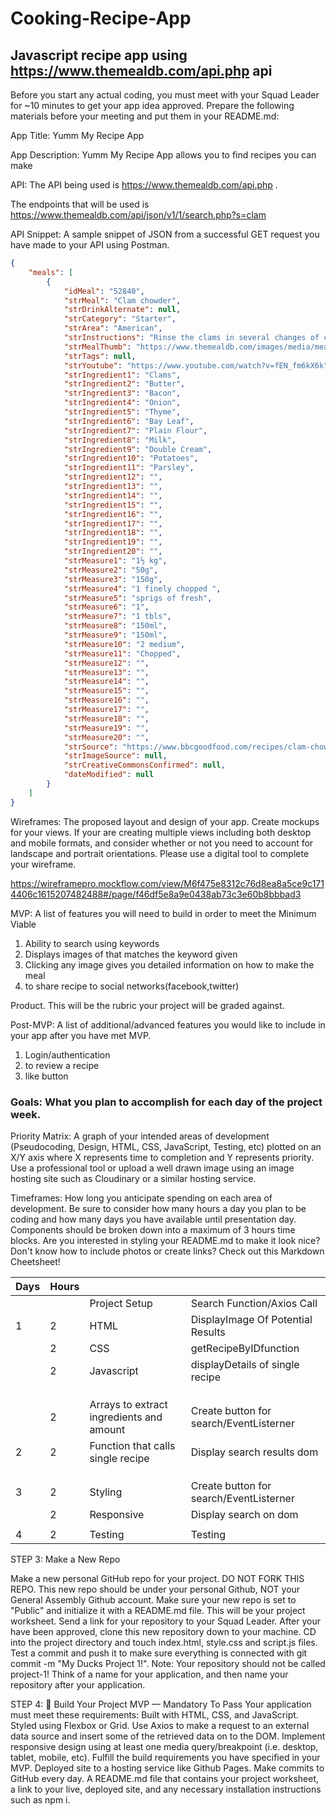 # Cooking-Recipe-App

## Javascript recipe app using https://www.themealdb.com/api.php api

Before you start any actual coding, you must meet with your Squad Leader for ~10 minutes to get your app idea approved. Prepare the following materials before your meeting and put them in your README.md:

App Title: Yumm My Recipe App

App Description: Yumm My Recipe App allows you to find recipes you can make 

API: The API being used is https://www.themealdb.com/api.php .

The endpoints that will be used is   https://www.themealdb.com/api/json/v1/1/search.php?s=clam

API Snippet: A sample snippet of JSON from a successful GET request you have made to your API using Postman.

```json
{
    "meals": [
        {
            "idMeal": "52840",
            "strMeal": "Clam chowder",
            "strDrinkAlternate": null,
            "strCategory": "Starter",
            "strArea": "American",
            "strInstructions": "Rinse the clams in several changes of cold water and drain well. Tip the clams into a large pan with 500ml of water. Cover, bring to the boil and simmer for 2 mins until the clams have just opened. Tip the contents of the pan into a colander over a bowl to catch the clam stock. When cool enough to handle, remove the clams from their shells – reserving a handful of empty shells for presentation if you want. Strain the clam stock into a jug, leaving any grit in the bottom of the bowl. You should have around 800ml stock.\r\nHeat the butter in the same pan and sizzle the bacon for 3-4 mins until it starts to brown. Stir in the onion, thyme and bay and cook everything gently for 10 mins until the onion is soft and golden. Scatter over the flour and stir in to make a sandy paste, cook for 2 mins more, then gradually stir in the clam stock then the milk and the cream.\r\nThrow in the potatoes, bring everything to a simmer and leave to bubble away gently for 10 mins or until the potatoes are cooked. Use a fork to crush a few of the potato chunks against the side of the pan to help thicken – you still want lots of defined chunks though. Stir through the clam meat and the few clam shells, if you've gone down that route, and simmer for a minute to reheat. Season with plenty of black pepper and a little salt, if needed, then stir through the parsley just before ladling into bowls or hollowed-out crusty rolls.",
            "strMealThumb": "https://www.themealdb.com/images/media/meals/rvtvuw1511190488.jpg",
            "strTags": null,
            "strYoutube": "https://www.youtube.com/watch?v=fEN_fm6kX6k",
            "strIngredient1": "Clams",
            "strIngredient2": "Butter",
            "strIngredient3": "Bacon",
            "strIngredient4": "Onion",
            "strIngredient5": "Thyme",
            "strIngredient6": "Bay Leaf",
            "strIngredient7": "Plain Flour",
            "strIngredient8": "Milk",
            "strIngredient9": "Double Cream",
            "strIngredient10": "Potatoes",
            "strIngredient11": "Parsley",
            "strIngredient12": "",
            "strIngredient13": "",
            "strIngredient14": "",
            "strIngredient15": "",
            "strIngredient16": "",
            "strIngredient17": "",
            "strIngredient18": "",
            "strIngredient19": "",
            "strIngredient20": "",
            "strMeasure1": "1½ kg",
            "strMeasure2": "50g",
            "strMeasure3": "150g",
            "strMeasure4": "1 finely chopped ",
            "strMeasure5": "sprigs of fresh",
            "strMeasure6": "1",
            "strMeasure7": "1 tbls",
            "strMeasure8": "150ml",
            "strMeasure9": "150ml",
            "strMeasure10": "2 medium",
            "strMeasure11": "Chopped",
            "strMeasure12": "",
            "strMeasure13": "",
            "strMeasure14": "",
            "strMeasure15": "",
            "strMeasure16": "",
            "strMeasure17": "",
            "strMeasure18": "",
            "strMeasure19": "",
            "strMeasure20": "",
            "strSource": "https://www.bbcgoodfood.com/recipes/clam-chowder",
            "strImageSource": null,
            "strCreativeCommonsConfirmed": null,
            "dateModified": null
        }
    ]
}

```
Wireframes: The proposed layout and design of your app. Create mockups for your views. If your are creating multiple views including both desktop and mobile formats, and consider whether or not you need to account for landscape and portrait orientations. Please use a digital tool to complete your wireframe.

https://wireframepro.mockflow.com/view/M6f475e8312c76d8ea8a5ce9c1714406c1615207482488#/page/f46df5e8a9e0438ab73c3e60b8bbbad3


MVP: A list of features you will need to build in order to meet the Minimum Viable 


1. Ability to search using keywords
1. Displays images of that matches the keyword given
1. Clicking any image gives you detailed information on how to make the meal
2. to share recipe to social networks(facebook,twitter)

Product. This will be the rubric your project will be graded against.

Post-MVP: A list of additional/advanced features you would like to include in your app after you have met MVP.
1. Login/authentication
1. to review a recipe
1. like button



### Goals: What you plan to accomplish for each day of the project week.

Priority Matrix: A graph of your intended areas of development (Pseudocoding, Design, HTML, CSS, JavaScript, Testing, etc) plotted on an X/Y axis where X represents time to completion and Y represents priority. Use a professional tool or upload a well drawn image using an image hosting site such as Cloudinary or a similar hosting service.


Timeframes: How long you anticipate spending on each area of development. Be sure to consider how many hours a day you plan to be coding and how many days you have available until presentation day. Components should be broken down into a maximum of 3 hours time blocks.
Are you interested in styling your README.md to make it look nice? Don't know how to include photos or create links? Check out this Markdown Cheetsheet!

| Days 	| Hours 	|                                          	|                                         	|
|------	|-------	|------------------------------------------	|-----------------------------------------	|
|      	|       	| Project Setup                            	| Search Function/Axios Call              	|
| 1    	| 2     	| HTML                                     	| DisplayImage Of Potential Results       	|
|      	| 2     	| CSS                                      	| getRecipeByIDfunction                   	|
|      	| 2     	| Javascript                               	| displayDetails of single recipe         	|
|      	|       	|                                          	|                                         	|
|      	|       	|                                          	|                                         	|
|      	|       	|                                          	|                                         	|
|      	| 2     	| Arrays to extract ingredients and amount 	| Create button for search/EventListerner 	|
| 2    	| 2     	| Function that calls single recipe        	| Display search results dom              	|
|      	|       	|                                          	|                                         	|
|      	|       	|                                          	|                                         	|
|      	|       	|                                          	|                                         	|
| 3    	| 2     	| Styling                                  	| Create button for search/EventListerner 	|
|      	| 2     	| Responsive                               	| Display search on dom                   	|
|      	|       	|                                          	|                                         	|
| 4    	| 2     	| Testing                                  	| Testing                                 	|


STEP 3: Make a New Repo

Make a new personal GitHub repo for your project. DO NOT FORK THIS REPO.
This new repo should be under your personal Github, NOT your General Assembly Github account.
Make sure your new repo is set to "Public" and initialize it with a README.md file. This will be your project worksheet.
Send a link for your repository to your Squad Leader.
After your have been approved, clone this new repository down to your machine.
CD into the project directory and touch index.html, style.css and script.js files.
Test a commit and push it to make sure everything is connected with git commit -m "My Ducks Project 1!".
Note: Your repository should not be called project-1! Think of a name for your application, and then name your repository after your application.

STEP 4: 🔴 Build Your Project MVP — Mandatory To Pass
Your application must meet these requirements:
Built with HTML, CSS, and JavaScript.
Styled using Flexbox or Grid.
Use Axios to make a request to an external data source and insert some of the retrieved data on to the DOM.
Implement responsive design using at least one media query/breakpoint (i.e. desktop, tablet, mobile, etc).
Fulfill the build requirements you have specified in your MVP.
Deployed site to a hosting service like Github Pages.
Make commits to GitHub every day.
A README.md file that contains your project worksheet, a link to your live, deployed site, and any necessary installation instructions such as npm i.



